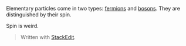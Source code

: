 Elementary particles come in two types: [fermions](https://en.wikipedia.org/wiki/Enrico_Fermi) and [bosons](https://en.wikipedia.org/wiki/Satyendra_Nath_Bose). They are distinguished by their spin.

Spin is weird. 


> Written with [StackEdit](https://stackedit.io/).
<!--stackedit_data:
eyJoaXN0b3J5IjpbLTI2OTYyMjUyOF19
-->